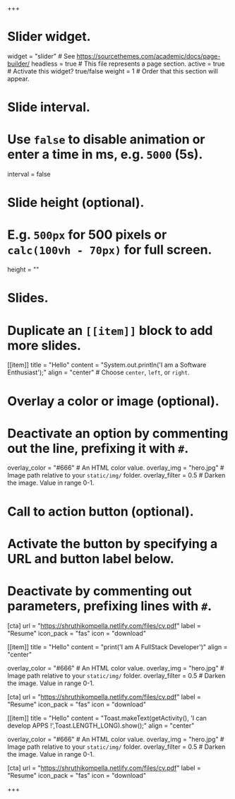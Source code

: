 +++
# Slider widget.
widget = "slider"  # See https://sourcethemes.com/academic/docs/page-builder/
headless = true  # This file represents a page section.
active = true  # Activate this widget? true/false
weight = 1  # Order that this section will appear.

# Slide interval.
# Use `false` to disable animation or enter a time in ms, e.g. `5000` (5s).
interval = false

# Slide height (optional).
# E.g. `500px` for 500 pixels or `calc(100vh - 70px)` for full screen.
height = ""

# Slides.
# Duplicate an `[[item]]` block to add more slides.
[[item]]
  title = "Hello"
  content = "System.out.println('I am a Software Enthusiast');"
  align = "center"  # Choose `center`, `left`, or `right`.

  # Overlay a color or image (optional).
  #   Deactivate an option by commenting out the line, prefixing it with `#`.
  overlay_color = "#666"  # An HTML color value.
  overlay_img = "hero.jpg"  # Image path relative to your `static/img/` folder.
  overlay_filter = 0.5  # Darken the image. Value in range 0-1.

  # Call to action button (optional).
  #   Activate the button by specifying a URL and button label below.
  #   Deactivate by commenting out parameters, prefixing lines with `#`.
[cta]
  url = "https://shruthikompella.netlify.com/files/cv.pdf"
  label = "Resume"
  icon_pack = "fas"
  icon = "download"

[[item]]
  title = "Hello"
  content = "print('I am A FullStack Developer')"
  align = "center"

  overlay_color = "#666"  # An HTML color value.
  overlay_img = "hero.jpg"  # Image path relative to your `static/img/` folder.
  overlay_filter = 0.5  # Darken the image. Value in range 0-1.

[cta]
  url = "https://shruthikompella.netlify.com/files/cv.pdf"
  label = "Resume"
  icon_pack = "fas"
  icon = "download"

[[item]]
  title = "Hello"
  content = "Toast.makeText(getActivity(), 'I can develop APPS !',Toast.LENGTH_LONG).show();"
  align = "center"

  overlay_color = "#666"  # An HTML color value.
  overlay_img = "hero.jpg"  # Image path relative to your `static/img/` folder.
  overlay_filter = 0.5  # Darken the image. Value in range 0-1.

[cta]
  url = "https://shruthikompella.netlify.com/files/cv.pdf"
  label = "Resume"
  icon_pack = "fas"
  icon = "download"

+++
